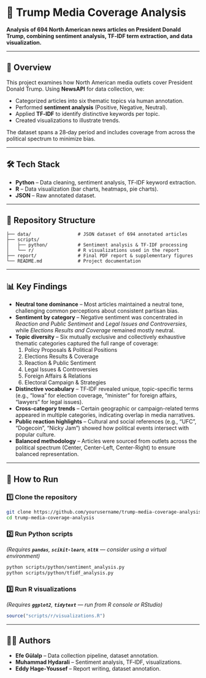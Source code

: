 # 📰 Trump Media Coverage Analysis

&#x20;&#x20;

**Analysis of 694 North American news articles on President Donald Trump, combining sentiment analysis, TF‑IDF term extraction, and data visualization.**

---

## 📄 Overview

This project examines how North American media outlets cover President Donald Trump. Using **NewsAPI** for data collection, we:

- Categorized articles into six thematic topics via human annotation.
- Performed **sentiment analysis** (Positive, Negative, Neutral).
- Applied **TF‑IDF** to identify distinctive keywords per topic.
- Created visualizations to illustrate trends.

The dataset spans a 28‑day period and includes coverage from across the political spectrum to minimize bias.

---

## 🛠 Tech Stack

- **Python** – Data cleaning, sentiment analysis, TF‑IDF keyword extraction.
- **R** – Data visualization (bar charts, heatmaps, pie charts).
- **JSON** – Raw annotated dataset.

---

## 📂 Repository Structure

```
├── data/                 # JSON dataset of 694 annotated articles
├── scripts/
│   ├── python/           # Sentiment analysis & TF‑IDF processing
│   └── r/                # R visualizations used in the report
├── report/               # Final PDF report & supplementary figures
└── README.md             # Project documentation
```

---

## 📊 Key Findings

- **Neutral tone dominance** – Most articles maintained a neutral tone, challenging common perceptions about consistent partisan bias.
- **Sentiment by category** – Negative sentiment was concentrated in *Reaction and Public Sentiment* and *Legal Issues and Controversies*, while *Elections Results and Coverage* remained mostly neutral.
- **Topic diversity** – Six mutually exclusive and collectively exhaustive thematic categories captured the full range of coverage:
  1. Policy Proposals & Political Positions
  2. Elections Results & Coverage
  3. Reaction & Public Sentiment
  4. Legal Issues & Controversies
  5. Foreign Affairs & Relations
  6. Electoral Campaign & Strategies
- **Distinctive vocabulary** – TF‑IDF revealed unique, topic-specific terms (e.g., “Iowa” for election coverage, “minister” for foreign affairs, “lawyers” for legal issues).
- **Cross-category trends** – Certain geographic or campaign-related terms appeared in multiple categories, indicating overlap in media narratives.
- **Public reaction highlights** – Cultural and social references (e.g., “UFC”, “Dogecoin”, “Nicky Jam”) showed how political events intersect with popular culture.
- **Balanced methodology** – Articles were sourced from outlets across the political spectrum (Center, Center-Left, Center-Right) to ensure balanced representation.

---

## 🚀 How to Run

### 1️⃣ Clone the repository

```bash
git clone https://github.com/yourusername/trump-media-coverage-analysis.git
cd trump-media-coverage-analysis
```

### 2️⃣ Run Python scripts

*(Requires **`pandas`**, **`scikit-learn`**, **`nltk`** — consider using a virtual environment)*

```bash
python scripts/python/sentiment_analysis.py
python scripts/python/tfidf_analysis.py
```

### 3️⃣ Run R visualizations

*(Requires **`ggplot2`**, **`tidytext`** — run from R console or RStudio)*

```r
source("scripts/r/visualizations.R")
```

---

## 👨‍💻 Authors

- **Efe Gülalp** – Data collection pipeline, dataset annotation.
- **Muhammad Hydarali** – Sentiment analysis, TF‑IDF, visualizations.
- **Eddy Hage‑Youssef** – Report writing, dataset annotation.
